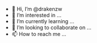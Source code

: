 - 👋 Hi, I’m @drakenzw
- 👀 I’m interested in ...
- 🌱 I’m currently learning ...
- 💞️ I’m looking to collaborate on ...
- 📫 How to reach me ...

<!---
drakenzw/drakenzw is a ✨ special ✨ repository because its `README.md` (this file) appears on your GitHub profile.
You can click the Preview link to take a look at your changes.
--->

